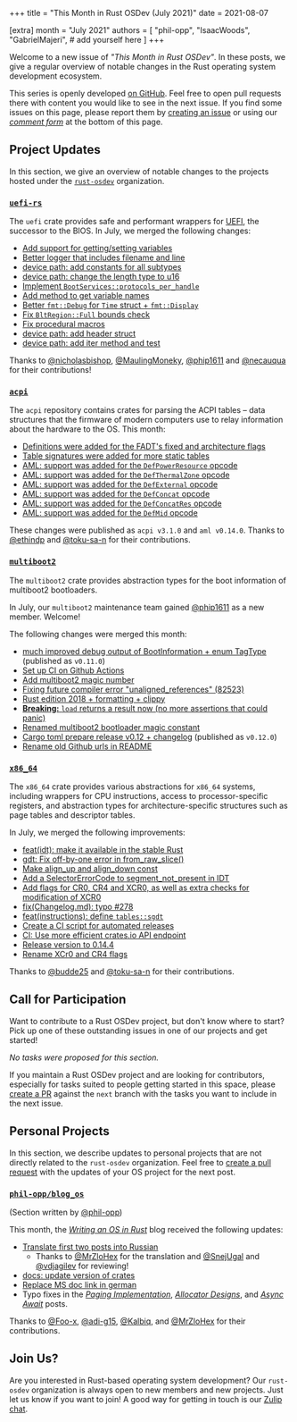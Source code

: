 +++
title = "This Month in Rust OSDev (July 2021)"
date = 2021-08-07

[extra]
month = "July 2021"
authors = [
    "phil-opp",
    "IsaacWoods",
    "GabrielMajeri",
    # add yourself here
]
+++

Welcome to a new issue of _"This Month in Rust OSDev"_. In these posts, we give a regular overview of notable changes in the Rust operating system development ecosystem.

<!-- more -->

This series is openly developed [on GitHub](https://github.com/rust-osdev/homepage/). Feel free to open pull requests there with content you would like to see in the next issue. If you find some issues on this page, please report them by [creating an issue](https://github.com/rust-osdev/homepage/issues/new) or using our <a href="#comment-form">_comment form_</a> at the bottom of this page.

<!--
    This is a draft for the upcoming "This Month in Rust OSDev (July 2021)" post.
    Feel free to create pull requests against the `next` branch to add your
    content here.
    Please take a look at the past posts on https://rust-osdev.com/ to see the
    general structure of these posts.
-->

## Project Updates

In this section, we give an overview of notable changes to the projects hosted under the [`rust-osdev`] organization.

[`rust-osdev`]: https://github.com/rust-osdev/about

### [`uefi-rs`](https://github.com/rust-osdev/uefi-rs)

The `uefi` crate provides safe and performant wrappers for [UEFI](https://en.wikipedia.org/wiki/Unified_Extensible_Firmware_Interface), the successor to the BIOS. In July, we merged the following changes:

- [Add support for getting/setting variables](https://github.com/rust-osdev/uefi-rs/pull/245)
- [Better logger that includes filename and line](https://github.com/rust-osdev/uefi-rs/pull/246)
- [device path: add constants for all subtypes](https://github.com/rust-osdev/uefi-rs/pull/250)
- [device path: change the length type to u16](https://github.com/rust-osdev/uefi-rs/pull/251)
- [Implement `BootServices::protocols_per_handle`](https://github.com/rust-osdev/uefi-rs/pull/253)
- [Add method to get variable names](https://github.com/rust-osdev/uefi-rs/pull/254)
- [Better `fmt::Debug` for `Time` struct + `fmt::Display`](https://github.com/rust-osdev/uefi-rs/pull/256)
- [Fix `BltRegion::Full` bounds check](https://github.com/rust-osdev/uefi-rs/pull/257)
- [Fix procedural macros](https://github.com/rust-osdev/uefi-rs/pull/260)
- [device path: add header struct](https://github.com/rust-osdev/uefi-rs/pull/263)
- [device path: add iter method and test](https://github.com/rust-osdev/uefi-rs/pull/264)

Thanks to [@nicholasbishop](https://github.com/nicholasbishop), [@MaulingMoneky](https://github.com/MaulingMonkey), [@phip1611](https://github.com/phip1611) and [@necauqua](https://github.com/necauqua) for their contributions!

### [`acpi`](https://github.com/rust-osdev/acpi)

The `acpi` repository contains crates for parsing the ACPI tables – data structures that the firmware of modern computers use to relay information about the hardware to the OS.
This month:

- [Definitions were added for the FADT's fixed and architecture flags](https://github.com/rust-osdev/acpi/pull/103)
- [Table signatures were added for more static tables](https://github.com/rust-osdev/acpi/pull/103)
- [AML: support was added for the `DefPowerResource` opcode](https://github.com/rust-osdev/acpi/commit/7f6bb2ee53c9abb6c552434dbdb4e13cf38b6b26)
- [AML: support was added for the `DefThermalZone` opcode](https://github.com/rust-osdev/acpi/commit/a55d82bad3e5b7ffd42d19487a57ca65359e3bad)
- [AML: support was added for the `DefExternal` opcode](https://github.com/rust-osdev/acpi/commit/188d62fdab853c16e9c3e66bb183acc3e1c9f134)
- [AML: support was added for the `DefConcat` opcode](https://github.com/rust-osdev/acpi/commit/6f92f675a4b0e21a5bc63edd99de1010efdb61fa)
- [AML: support was added for the `DefConcatRes` opcode](https://github.com/rust-osdev/acpi/commit/a883868dd57473a61a095c56d3e7490dfe012700)
- [AML: support was added for the `DefMid` opcode](https://github.com/rust-osdev/acpi/commit/a37008df127c6f2160c1a2ac3ba5f536f8616732)

These changes were published as `acpi v3.1.0` and `aml v0.14.0`. Thanks to [@ethindp](https://github.com/ethindp)
and [@toku-sa-n](https://github.com/toku-sa-n) for their contributions.

### [`multiboot2`](https://github.com/rust-osdev/multiboot2)

The `multiboot2` crate provides abstraction types for the boot information of multiboot2 bootloaders.

In July, our `multiboot2` maintenance team gained [@phip1611](https://github.com/phip1611) as a new member. Welcome!

The following changes were merged this month:

- [much improved debug output of BootInformation + enum TagType](https://github.com/rust-osdev/multiboot2/pull/76) <span class="gray">(published as `v0.11.0`)</span>
- [Set up CI on Github Actions](https://github.com/rust-osdev/multiboot2/commit/1d7c0e21fe532550f5ee9757252881e18c88a063)
- [Add multiboot2 magic number](https://github.com/rust-osdev/multiboot2/pull/77)
- [Fixing future compiler error "unaligned_references" (82523)](https://github.com/rust-osdev/multiboot2/pull/82)
- [Rust edition 2018 + formatting + clippy](https://github.com/rust-osdev/multiboot2/pull/84)
- [**Breaking:** `load` returns a result now (no more assertions that could panic)](https://github.com/rust-osdev/multiboot2/pull/80)
- [Renamed multiboot2 bootloader magic constant](https://github.com/rust-osdev/multiboot2/pull/85)
- [Cargo toml prepare release v0.12 + changelog](https://github.com/rust-osdev/multiboot2/pull/87) <span class="gray">(published as `v0.12.0`)</span>
- [Rename old Github urls in README](https://github.com/rust-osdev/multiboot2/pull/88)

### [`x86_64`](https://github.com/rust-osdev/x86_64)

The `x86_64` crate provides various abstractions for `x86_64` systems, including wrappers for CPU instructions, access to processor-specific registers, and abstraction types for architecture-specific structures such as page tables and descriptor tables.

In July, we merged the following improvements:

- [feat(idt): make it available in the stable Rust](https://github.com/rust-osdev/x86_64/pull/271)
- [gdt: Fix off-by-one error in from_raw_slice()](https://github.com/rust-osdev/x86_64/pull/269)
- [Make align_up and align_down const](https://github.com/rust-osdev/x86_64/pull/270)
- [Add a SelectorErrorCode to segment_not_present in IDT](https://github.com/rust-osdev/x86_64/pull/274)
- [Add flags for CR0, CR4 and XCR0, as well as extra checks for modification of XCR0](https://github.com/rust-osdev/x86_64/pull/273)
- [fix(Changelog.md): typo #278](https://github.com/rust-osdev/x86_64/pull/278)
- [feat(instructions): define `tables::sgdt`](https://github.com/rust-osdev/x86_64/pull/279)
- [Create a CI script for automated releases](https://github.com/rust-osdev/x86_64/pull/281)
- [CI: Use more efficient crates.io API endpoint](https://github.com/rust-osdev/x86_64/pull/282)
- [Release version to 0.14.4](https://github.com/rust-osdev/x86_64/pull/283)
- [Rename XCr0 and CR4 flags](https://github.com/rust-osdev/x86_64/pull/275)

Thanks to [@budde25](https://github.com/budde25) and [@toku-sa-n](https://github.com/toku-sa-n) for their contributions.

## Call for Participation

Want to contribute to a Rust OSDev project, but don't know where to start? Pick up one of these outstanding
issues in one of our projects and get started!

<!--
Please use the following template for adding items:
- [(`repo_name`) Issue Description](https://example.com/link-to-issue)
-->

<span class="gray">

_No tasks were proposed for this section._

</span>

If you maintain a Rust OSDev project and are looking for contributors, especially for tasks suited to people
getting started in this space, please [create a PR](https://github.com/rust-osdev/homepage/pulls) against the
`next` branch with the tasks you want to include in the next issue.


## Personal Projects

In this section, we describe updates to personal projects that are not directly related to the `rust-osdev` organization. Feel free to [create a pull request](https://github.com/rust-osdev/homepage/pulls) with the updates of your OS project for the next post.

### [`phil-opp/blog_os`](https://github.com/phil-opp/blog_os)

<span class="gray">(Section written by [@phil-opp](https://github.com/phil-opp))</span>

This month, the [_Writing an OS in Rust_](https://os.phil-opp.com) blog received the following updates:

- [Translate first two posts into Russian](https://github.com/phil-opp/blog_os/pull/1029)
  - Thanks to [@MrZloHex](https://github.com/MrZloHex) for the translation and [@SnejUgal](https://github.com/SnejUgal) and [@vdjagilev](https://github.com/vdjagilev) for reviewing!
- [docs: update version of crates](https://github.com/phil-opp/blog_os/pull/1031)
- [Replace MS doc link in german](https://github.com/phil-opp/blog_os/pull/1034)
- Typo fixes in the [_Paging Implementation_](https://github.com/phil-opp/blog_os/pull/1032), [_Allocator Designs_](https://github.com/phil-opp/blog_os/pull/1040), and [_Async Await_](https://github.com/phil-opp/blog_os/pull/1036) posts.

Thanks to [@Foo-x](https://github.com/Foo-x), [@adi-g15](https://github.com/adi-g15), [@Kalbiq](https://github.com/Kalbiq), and [@MrZloHex](https://github.com/MrZloHex) for their contributions.

## Join Us?

Are you interested in Rust-based operating system development? Our `rust-osdev` organization is always open to new members and new projects. Just let us know if you want to join! A good way for getting in touch is our [Zulip chat](https://rust-osdev.zulipchat.com).

